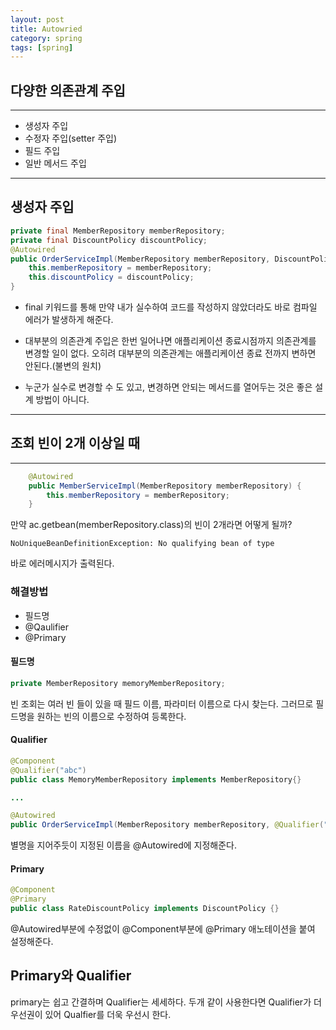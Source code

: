 ```yaml
---
layout: post
title: Autowried
category: spring
tags: [spring]
---
```


## 다양한 의존관계 주입
---
- 생성자 주입
- 수정자 주입(setter 주입)
- 필드 주입
- 일반 메서드 주입
---
## 생성자 주입
```java
private final MemberRepository memberRepository;
private final DiscountPolicy discountPolicy;
@Autowired
public OrderServiceImpl(MemberRepository memberRepository, DiscountPolicy discountPolicy) {
    this.memberRepository = memberRepository;
    this.discountPolicy = discountPolicy;
}
```
- final 키워드를 통해 만약 내가 실수하여 코드를 작성하지 않았더라도 바로 컴파일 에러가 발생하게 해준다.

- 대부분의 의존관계 주입은 한번 일어나면 애플리케이션 종료시점까지 의존관계를 변경할 일이 없다. 오히려 대부분의 의존관계는 애플리케이션 종료 전까지 변하면 안된다.(불변의 원치)

- 누군가 실수로 변경할 수 도 있고, 변경하면 안되는 메서드를 열어두는 것은 좋은 설계 방법이 아니다.

---
## 조회 빈이 2개 이상일 때
---

```java
    @Autowired
    public MemberServiceImpl(MemberRepository memberRepository) {
        this.memberRepository = memberRepository;
    }
```
만약 ac.getbean(memberRepository.class)의 빈이 2개라면 어떻게 될까?
```
NoUniqueBeanDefinitionException: No qualifying bean of type
```
바로 에러메시지가 출력된다.

### 해결방법
- 필드명
- @Qaulifier
- @Primary

#### 필드명
```java
private MemberRepository memoryMemberRepository;
```
빈 조회는 여러 빈 들이 있을 때 필드 이름, 파라미터 이름으로 다시 찾는다. 그러므로 필드명을 원하는 빈의 이름으로 수정하여 등록한다.

#### Qualifier
```java
@Component
@Qualifier("abc")
public class MemoryMemberRepository implements MemberRepository{}

...

@Autowired
public OrderServiceImpl(MemberRepository memberRepository, @Qualifier("abc") MemberRepository memberRepository) {}
```
별명을 지어주듯이 지정된 이름을 @Autowired에 지정해준다.

#### Primary
```java
@Component
@Primary
public class RateDiscountPolicy implements DiscountPolicy {}
```
@Autowired부분에 수정없이 @Component부분에 @Primary 애노테이션을 붙여 설정해준다.

## Primary와 Qualifier

primary는 쉽고 간결하며 Qualifier는 세세하다. 두개 같이 사용한다면 Qualifier가 더 우선권이 있어 Qualfier를 더욱 우선시 한다.



